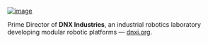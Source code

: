 [![image](https://github.com/drannex42/drannex42/assets/4322153/d51641ae-7787-407c-b386-c1caeff45899)](https://dnxi.org)

Prime Director of **DNX Industries**, an industrial robotics laboratory developing modular robotic platforms — [dnxi.org](https://dnxi.org).
